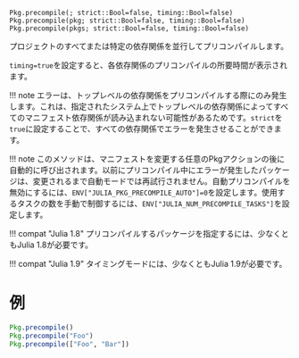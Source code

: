```
Pkg.precompile(; strict::Bool=false, timing::Bool=false)
Pkg.precompile(pkg; strict::Bool=false, timing::Bool=false)
Pkg.precompile(pkgs; strict::Bool=false, timing::Bool=false)
```

プロジェクトのすべてまたは特定の依存関係を並行してプリコンパイルします。

`timing=true`を設定すると、各依存関係のプリコンパイルの所要時間が表示されます。

!!! note
    エラーは、トップレベルの依存関係をプリコンパイルする際にのみ発生します。これは、指定されたシステム上でトップレベルの依存関係によってすべてのマニフェスト依存関係が読み込まれない可能性があるためです。`strict`を`true`に設定することで、すべての依存関係でエラーを発生させることができます。


!!! note
    このメソッドは、マニフェストを変更する任意のPkgアクションの後に自動的に呼び出されます。以前にプリコンパイル中にエラーが発生したパッケージは、変更されるまで自動モードでは再試行されません。自動プリコンパイルを無効にするには、`ENV["JULIA_PKG_PRECOMPILE_AUTO"]=0`を設定します。使用するタスクの数を手動で制御するには、`ENV["JULIA_NUM_PRECOMPILE_TASKS"]`を設定します。


!!! compat "Julia 1.8"
    プリコンパイルするパッケージを指定するには、少なくともJulia 1.8が必要です。


!!! compat "Julia 1.9"
    タイミングモードには、少なくともJulia 1.9が必要です。


# 例

```julia
Pkg.precompile()
Pkg.precompile("Foo")
Pkg.precompile(["Foo", "Bar"])
```

